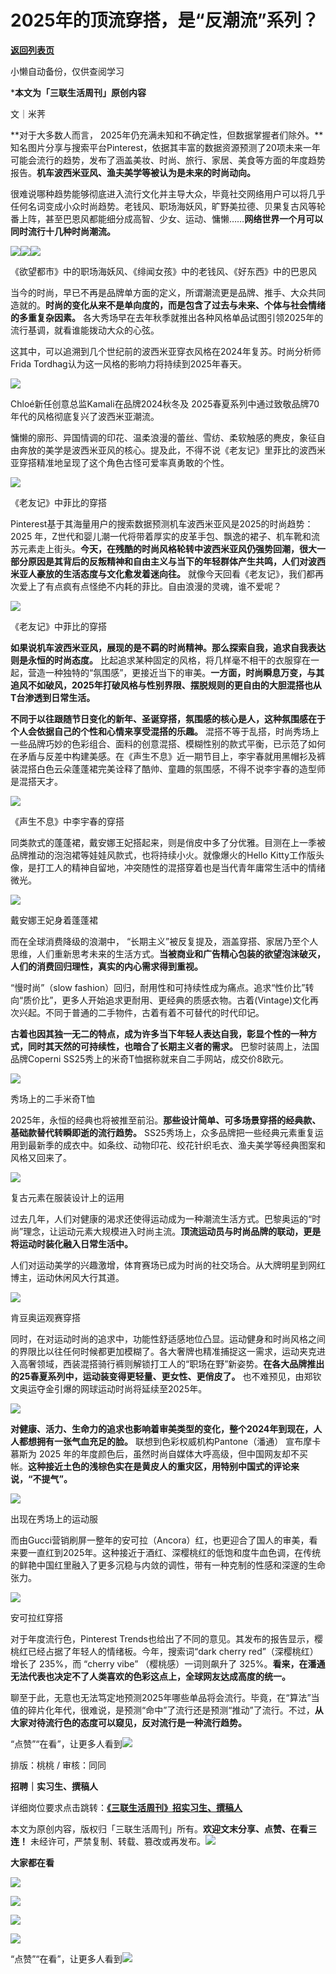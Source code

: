 # 2025年的顶流穿搭，是“反潮流”系列？

[**返回列表页**](/gzh/三联生活周刊)

小懒自动备份，仅供查阅学习

***本文为「三联生活周刊」原创内容**

文｜米荠

**对于大多数人而言，
2025年仍充满未知和不确定性，但数据掌握者们除外。**知名图片分享与搜索平台Pinterest，依据其丰富的数据资源预测了20项未来一年可能会流行的趋势，发布了涵盖美妆、时尚、旅行、家居、美食等方面的年度趋势报告。**机车波西米亚风、渔夫美学等被认为是未来的时尚动向。**

很难说哪种趋势能够彻底进入流行文化并主导大众，毕竟社交网络用户可以将几乎任何名词变成小众时尚趋势。老钱风、职场海妖风，旷野美拉德、贝果复古风等轮番上阵，甚至巴恩风都能细分成高智、少女、运动、慵懒……**网络世界一个月可以同时流行十几种时尚潮流。**

![](https://mmbiz.qpic.cn/sz_mmbiz_jpg/mscgUN7TcTKpwMtXib8SHmns7icZ1Cjv30IPkWRna0a2BvR0Y180iagbsv0gI1g3aOnnjK5ibbfhgSRI4rVSBChiceA/640?wx_fmt=jpeg&from;=appmsg)![](https://mmbiz.qpic.cn/sz_mmbiz_jpg/mscgUN7TcTKpwMtXib8SHmns7icZ1Cjv30zFtq7PgTxSs1CFvhYZjeRvFg2u2rPXZfHMhcibibaofFPPibWqrNtpo8A/640?wx_fmt=jpeg&from;=appmsg)![](https://mmbiz.qpic.cn/sz_mmbiz_jpg/mscgUN7TcTKpwMtXib8SHmns7icZ1Cjv30mdtCJpEXicq3ajC6Kkppobsga1bTl9lzZVFjDBHG4aYV1KHAvHuC4gw/640?wx_fmt=jpeg&from;=appmsg)

《欲望都市》中的职场海妖风、《绯闻女孩》中的老钱风、《好东西》中的巴恩风

当今的时尚，早已不再是品牌单方面的定义，所谓潮流更是品牌、推手、大众共同造就的。**时尚的变化从来不是单向度的，而是包含了过去与未来、个体与社会情绪的多重复杂因素。**
各大秀场早在去年秋季就推出各种风格单品试图引领2025年的流行基调，就看谁能拨动大众的心弦。

这其中，可以追溯到几个世纪前的波西米亚穿衣风格在2024年复苏。时尚分析师Frida Tordhag认为这一风格的影响力将持续到2025年春天。

![](https://mmbiz.qpic.cn/sz_mmbiz_jpg/mscgUN7TcTKpwMtXib8SHmns7icZ1Cjv30o8k1W5rlQltTaOaISPt7a5DBX1ENlFdKoJ7qEaIaCOiaTnF8HLxNYTQ/640?wx_fmt=jpeg&from;=appmsg)

Chloé新任创意总监Kamali在品牌2024秋冬及 2025春夏系列中通过致敬品牌70年代的风格彻底复兴了波西米亚潮流。

慵懒的廓形、异国情调的印花、温柔浪漫的蕾丝、雪纺、柔软触感的麂皮，象征自由奔放的美学是波西米亚风的核心。提及此，不得不说《老友记》里菲比的波西米亚穿搭精准地呈现了这个角色古怪可爱率真勇敢的个性。

![](https://mmbiz.qpic.cn/sz_mmbiz_jpg/mscgUN7TcTKpwMtXib8SHmns7icZ1Cjv30zY41817Vkfp9zxYHX6eIHvjp0dAHEuvEHk33cEqTUclBRwEmShcib0A/640?wx_fmt=jpeg&from;=appmsg)

《老友记》中菲比的穿搭

Pinterest基于其海量用户的搜索数据预测机车波西米亚风是2025的时尚趋势：2025
年，Z世代和婴儿潮一代将带着厚实的皮革手包、飘逸的裙子、机车靴和流苏元素走上街头。**今天，在残酷的时尚风格轮转中波西米亚风仍强势回潮，很大一部分原因是其背后的反叛精神和自由主义与当下的年轻群体产生共鸣，人们对波西米亚人豪放的生活态度与文化愈发着迷向往。**
就像今天回看《老友记》，我们都再次爱上了有点疯有点怪绝不内耗的菲比。自由浪漫的灵魂，谁不爱呢？

![](https://mmbiz.qpic.cn/sz_mmbiz_jpg/mscgUN7TcTKpwMtXib8SHmns7icZ1Cjv30W5qT6wKd0ub1DicnIb1PS3OZWZVlILxj37HDBt2icxJzMuPYUnicibcleA/640?wx_fmt=jpeg&from;=appmsg)

《老友记》中菲比的穿搭

**如果说机车波西米亚风，展现的是不羁的时尚精神。那么探索自我，追求自我表达则是永恒的时尚态度。**
比起追求某种固定的风格，将几样毫不相干的衣服穿在一起，营造一种独特的“氛围感”，更接近当下的审美。**一方面，时尚瞬息万变，与其追风不如破风，2025年打破风格与性别界限、摆脱规则的更自由的大胆混搭也从T台渗透到日常生活。**

**不同于以往跟随节日变化的新年、圣诞穿搭，氛围感的核心是人，这种氛围感在于个人会依据自己的个性和心情来享受混搭的乐趣。**
混搭不等于乱搭，时尚秀场上一些品牌巧妙的色彩组合、面料的创意混搭、模糊性别的款式平衡，已示范了如何在矛盾与反差中构建美感。在《声生不息》近一期节目上，李宇春就用黑帽衫及裤装混搭白色云朵蓬蓬裙完美诠释了酷帅、童趣的氛围感，不得不说李宇春的造型师是混搭天才。

![](https://mmbiz.qpic.cn/sz_mmbiz_jpg/mscgUN7TcTKpwMtXib8SHmns7icZ1Cjv30XEgXhnkSiaroic8eNhnR5Jf8HliaEXNBwVTYXfZQPVibd1IxWrEwlrLLEA/640?wx_fmt=jpeg&from;=appmsg)

《声生不息》中李宇春的穿搭

同类款式的蓬蓬裙，戴安娜王妃搭起来，则是俏皮中多了分优雅。目测在上一季被品牌推动的泡泡裙等娃娃风款式，也将持续小火。就像爆火的Hello
Kitty工作版头像，是打工人的精神自留地，冲突随性的混搭穿着也是当代青年庸常生活中的情绪微光。

![](https://mmbiz.qpic.cn/sz_mmbiz_jpg/mscgUN7TcTKpwMtXib8SHmns7icZ1Cjv30O9HgEFXaaF9Za9xKPoD4lxnCwAmQGwia2b69C96iaODLubfmNA0HAHCw/640?wx_fmt=jpeg&from;=appmsg)

戴安娜王妃身着蓬蓬裙

而在全球消费降级的浪潮中，
“长期主义”被反复提及，涵盖穿搭、家居乃至个人思维，人们重新思考未来的生活方式。**当被商业和广告精心包装的欲望泡沫破灭，人们的消费回归理性，真实的内心需求得到重视。**

“慢时尚”（slow
fashion）回归，耐用性和可持续性成为痛点。追求“性价比”转向“质价比”，更多人开始追求更耐用、更经典的质感衣物。古着(Vintage)文化再次兴起。不同于普通的二手物件，古着有着不可替代的时代印记。

**古着也因其独一无二的特点，成为许多当下年轻人表达自我，彰显个性的一种方式，同时其天然的可持续性，也暗合了长期主义者的需求。**
巴黎时装周上，法国品牌Coperni SS25秀上的米奇T恤据称就来自二手网站，成交价8欧元。

![](https://mmbiz.qpic.cn/sz_mmbiz_png/mscgUN7TcTKpwMtXib8SHmns7icZ1Cjv30ygbEkbQuibx27YKdlLlWwZqhOWOXJFp4RsLdjLd7ZgjBAtJnvny1qlA/640?wx_fmt=png&from;=appmsg)

秀场上的二手米奇T恤

2025年，永恒的经典也将被推至前沿。**那些设计简单、可多场景穿搭的经典款、基础款替代转瞬即逝的流行趋势。**
SS25秀场上，众多品牌把一些经典元素重复运用到最新季的成衣中。如条纹、动物印花、绞花针织毛衣、渔夫美学等经典图案和风格又回来了。

![](https://mmbiz.qpic.cn/sz_mmbiz_jpg/mscgUN7TcTKpwMtXib8SHmns7icZ1Cjv30MlPSMeCrLSwAHLFs1ZmFEia7FLia1Ir6aly7RlibNmsMnLbLYh6Tkx1yg/640?wx_fmt=jpeg&from;=appmsg)

复古元素在服装设计上的运用

过去几年，人们对健康的渴求还使得运动成为一种潮流生活方式。巴黎奥运的“时尚”理念，让运动元素大规模进入时尚主流。**顶流运动员与时尚品牌的联动，更是将运动时装化融入日常生活中。**

人们对运动美学的兴趣激增，体育赛场已成为时尚的社交场合。从大牌明星到网红博主，运动休闲风大行其道。

![](https://mmbiz.qpic.cn/sz_mmbiz_png/mscgUN7TcTKpwMtXib8SHmns7icZ1Cjv30ZQxQpx8hjI0SuagSicEr4aIibEibJbhRibMic5bSVq7Pp0pBOT8GjEWXFTQ/640?wx_fmt=png&from;=appmsg)

肯豆奥运观赛穿搭

同时，在对运动时尚的追求中，功能性舒适感地位凸显。运动健身和时尚风格之间的界限比以往任何时候都更加模糊了。各大奢牌也精准捕捉这一需求，运动夹克进入高奢领域，西装混搭骑行裤则解锁打工人的“职场在野”新姿势。**在各大品牌推出的25春夏系列中，运动装变得更轻量、更女性、更俏皮了。**
也不难预见，由郑钦文奥运夺金引爆的网球运动时尚将延续至2025年。

![](https://mmbiz.qpic.cn/mmbiz_png/c2Sib3Mp7pOOVmbvs6Y415hH5rwyqib7mia0UQvF4ZmvRwsicJaOLJCFofZ4fctCjFHtnw1A78IYraNfEdabyQMOkQ/640?wx_fmt=png&from;=appmsg)

**对健康、活力、生命力的追求也影响着审美类型的变化，整个2024年到现在，人人都想拥有一张气血充足的脸。** 联想到色彩权威机构Pantone（潘通）
宣布摩卡慕斯为 2025
年的年度颜色后，虽然时尚自媒体大呼高级，但中国网友却不买帐。**这种接近土色的浅棕色实在是黄皮人的重灾区，用特别中国式的评论来说，“不提气”。**

![](https://mmbiz.qpic.cn/sz_mmbiz_jpg/mscgUN7TcTKpwMtXib8SHmns7icZ1Cjv30wXD2K2xlnSibgTaO9XFDcatODIdItXianc1a1dtl0U8BOHAiaBSryLgkQ/640?wx_fmt=jpeg&from;=appmsg)

出现在秀场上的运动服

而由Gucci营销刷屏一整年的安可拉（Ancora）红，也更迎合了国人的审美，看来要一直红到2025年。这种接近于酒红、深樱桃红的低饱和度牛血色调，在传统的鲜艳中国红里融入了更多沉稳与内敛的调性，带有一种克制的性感和深邃的生命张力。

![](https://mmbiz.qpic.cn/sz_mmbiz_jpg/mscgUN7TcTKpwMtXib8SHmns7icZ1Cjv304sAeXvX8fn0mPhPuVTvibBv6UXicklAT12ynOrDNgcFT29zsxnRByAUg/640?wx_fmt=jpeg&from;=appmsg)

安可拉红穿搭

对于年度流行色，Pinterest Trends也给出了不同的意见。其发布的报告显示，樱桃红已经占据了年轻人的情绪板。今年，搜索词“dark cherry
red”（深樱桃红）增长了 235%，而 “cherry vibe” （樱桃感）一词则飙升了
325%。**看来，在潘通无法代表也决定不了人类喜欢的色彩这点上，全球网友达成高度的统一。**

聊至于此，无意也无法笃定地预测2025年哪些单品将会流行。毕竟，在“算法”当值的碎片化年代，很难说，是预测“命中”了流行还是预测“推动”了流行。不过，**从大家对待流行色的态度可以窥见，反对流行是一种流行趋势。**

“点赞”“在看”，让更多人看到![](https://mmbiz.qpic.cn/mmbiz_gif/c2Sib3Mp7pON9hkSZwdTibRHNZSMPyiapUCHJwlyoZVBC3SfmPmF0VKjkm3NiaToQloHFJ6icyicqZnqgXp6pSQJt5gg/640?wx_fmt=gif&from;=appmsg&wxfrom;=5&wx;_lazy=1&tp;=wxpic)  
  
  
  
  
  

排版：桃桃 / 审核：同同

  
**招聘｜实习生、撰稿人**  

详细岗位要求点击跳转：[**《三联生活周刊》招实习生、撰稿人**](http://mp.weixin.qq.com/s?__biz=MTc5MTU3NTYyMQ==&mid=2651136871&idx=3&sn=f1c0777fe9d31881e5dfca68ebc2937f&chksm=5907324d6e70bb5b3546dfe1c7b31b5fe05664bebbf36356ba9a1a352e0678444cad62875ad4&scene=21#wechat_redirect)

本文为原创内容，版权归「三联生活周刊」所有。**欢迎文末分享、点赞、在看三连！**
未经许可，严禁复制、转载、篡改或再发布。![](https://mmbiz.qpic.cn/sz_mmbiz_png/Gg7Qtoh7Aic9ZTmAdCc80b4nD7xicgPt863QWU7oNswDx19XrjfTtSl8QwatY2EEZGuNd1WRRiapDZjcDhTnNYmBg/640?wx_fmt=other&wxfrom;=5&wx;_lazy=1&wx;_co=1&retryload;=1&tp;=webp)

**大家都在看**

  
[](https://mp.weixin.qq.com/s?__biz=MTc5MTU3NTYyMQ==&mid=2651477140&idx=1&sn=16217cdc7b5dc5a7937a1d55569b9958&scene=21#wechat_redirect)[](https://mp.weixin.qq.com/s?__biz=MTc5MTU3NTYyMQ==&mid=2651477709&idx=1&sn=b523c39408dc43ce45a73ff5a4076b07&scene=21#wechat_redirect)[![](https://mmbiz.qpic.cn/mmbiz_png/c2Sib3Mp7pOMibt0SSjf20LoWRibU3wyOsAnvpviaLTddL0UDKumib8HpGkzaz9YmUpJdgeyvSvw84NA5iaZZz7wYRLQ/640?wx_fmt=png&from;=appmsg&wxfrom;=5&wx;_lazy=1&wx;_co=1&tp;=wxpic)](https://mp.weixin.qq.com/s?__biz=MTc5MTU3NTYyMQ==&mid=2651485889&idx=1&sn=e7f779414cd11370e2c07e4b4f975232&scene=21#wechat_redirect)

[![](https://mmbiz.qpic.cn/mmbiz_jpg/c2Sib3Mp7pOPDBhXk6LsLuUITn8MTccMkLG31mEAwIawmubJ017A6YaQxSYUKX6icqtapjnrKh0VIAUccRGb7vrw/640?wx_fmt=jpeg)](https://mp.weixin.qq.com/s?__biz=MTc5MTU3NTYyMQ==&mid=2651489277&idx=1&sn=f9c8bb8d46a71dfefe745201734b203c&scene=21#wechat_redirect)

  

![](https://mmbiz.qpic.cn/sz_mmbiz_png/Gg7Qtoh7Aic9ZTmAdCc80b4nD7xicgPt86k1kgpU51hWCHjV92ryhVW35PLCvLhxLw9XDhXjgeDyZhHSx5EbRcfg/640?wx_fmt=other&wxfrom;=5&wx;_lazy=1&wx;_co=1&retryload;=2&tp;=webp)

  
[![](https://mmbiz.qpic.cn/mmbiz_jpg/c2Sib3Mp7pONuwrdetOsWUZLdDE1J39mLibBBe0vPzCKS1topq8p9JgG9O86KDCNS3SZl7Paa1d80gvHIBg9C0cw/640?wx_fmt=jpeg&from;=appmsg&wxfrom;=5&wx;_lazy=1&wx;_co=1&tp;=wxpic)]()  
  
“点赞”“在看”，让更多人看到![](https://mmbiz.qpic.cn/mmbiz_gif/c2Sib3Mp7pON9hkSZwdTibRHNZSMPyiapUCHJwlyoZVBC3SfmPmF0VKjkm3NiaToQloHFJ6icyicqZnqgXp6pSQJt5gg/640?wx_fmt=gif&from;=appmsg&wxfrom;=5&wx;_lazy=1&tp;=wxpic)  

